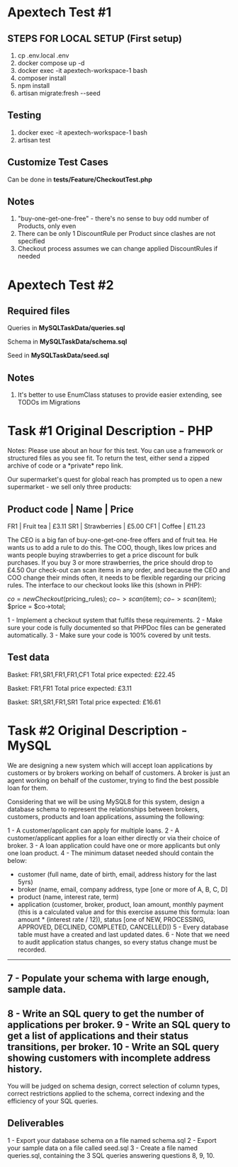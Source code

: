 <h1>Apextech Test #1</h1>

<h2>STEPS FOR LOCAL SETUP (First setup)</h2>
<ol>  
  <li>cp .env.local .env</li>
  <li>docker compose up -d</li>
  <li>docker exec -it apextech-workspace-1 bash</li>
  <li>composer install</li>
  <li>npm install</li>
  <li>artisan migrate:fresh --seed</li>  
</ol>

<h2>Testing</h2>
<ol>
  <li>docker exec -it apextech-workspace-1 bash</li>
  <li>artisan test</li>    
</ol>

<h2>Customize Test Cases</h2>
<p>Can be done in <b>tests/Feature/CheckoutTest.php</b></p>

<h2>Notes</h2>
<ol>
  <li>"buy-one-get-one-free" - there's no sense to buy odd number of Products, only even</li>
  <li>There can be only 1 DiscountRule per Product since clashes are not specified</li>
  <li>Checkout process assumes we can change applied DiscountRules if needed</li>
</ol>

<h1>Apextech Test #2</h1>

<h2>Required files</h2>
<p>Queries in <b>MySQLTaskData/queries.sql</b></p>
<p>Schema in <b>MySQLTaskData/schema.sql</b></p>
<p>Seed in <b>MySQLTaskData/seed.sql</b></p>

<h2>Notes</h2>
<ol>  
  <li>It's better to use EnumClass statuses to provide easier extending, see TODOs im Migrations</li>
</ol>

<h1>Task #1 Original Description - PHP</h1>
Notes: Please use about an hour for this test. You can use a framework or structured files as you see fit.
To return the test, either send a zipped archive of code or a *private* repo link.

Our supermarket's quest for global reach has prompted us to open a new supermarket - we sell only three products:

Product code | Name         | Price
-----------------------------------------
FR1          | Fruit tea    |  £3.11
SR1          | Strawberries |  £5.00
CF1          | Coffee       | £11.23

The CEO is a big fan of buy-one-get-one-free offers and of fruit tea. He wants us to add a rule to do this.
The COO, though, likes low prices and wants people buying strawberries to get a price discount for bulk purchases.
If you buy 3 or more strawberries, the price should drop to £4.50
Our check-out can scan items in any order, and because the CEO and COO change their minds often, 
it needs to be flexible regarding our pricing rules.
The interface to our checkout looks like this (shown in PHP):

$co = new Checkout($pricing_rules);
$co->scan($item);
$co->scan($item);
$price = $co->total;

1 - Implement a checkout system that fulfils these requirements.
2 - Make sure your code is fully documented so that PHPDoc files can be generated automatically.
3 - Make sure your code is 100% covered by unit tests.

Test data
---------

Basket: FR1,SR1,FR1,FR1,CF1
Total price expected: £22.45

Basket: FR1,FR1
Total price expected: £3.11

Basket: SR1,SR1,FR1,SR1
Total price expected: £16.61

<h1>Task #2 Original Description - MySQL</h1>
We are designing a new system which will accept loan applications by customers or by brokers working on behalf of
customers. A broker is just an agent working on behalf of the customer, trying to find the best possible loan for them.

Considering that we will be using MySQL8 for this system, design a database schema to represent the relationships
between brokers, customers, products and loan applications, assuming the following:

1 - A customer/applicant can apply for multiple loans.
2 - A customer/applicant applies for a loan either directly or via their choice of broker.
3 - A loan application could have one or more applicants but only one loan product.
4 - The minimum dataset needed should contain the below:
- customer (full name, date of birth, email, address history for the last 5yrs)
- broker (name, email, company address, type [one or more of A, B, C, D]
- product (name, interest rate, term)
- application (customer, broker, product, loan amount, monthly payment (this is a calculated value and for this
exercise assume this formula: loan amount * (interest rate / 12)),
status [one of NEW, PROCESSING, APPROVED, DECLINED, COMPLETED, CANCELLED])
5 - Every database table must have a created and last updated dates.
6 - Note that we need to audit application status changes, so every status change must be recorded.
----
7 - Populate your schema with large enough, sample data.
----
8 - Write an SQL query to get the number of applications per broker.
9 - Write an SQL query to get a list of applications and their status transitions, per broker.
10 - Write an SQL query showing customers with incomplete address history.
----
You will be judged on schema design, correct selection of column types, correct restrictions applied to the schema,
correct indexing and the efficiency of your SQL queries.

Deliverables
------------
1 - Export your database schema on a file named schema.sql
2 - Export your sample data on a file called seed.sql
3 - Create a file named queries.sql, containing the 3 SQL queries answering questions 8, 9, 10.
